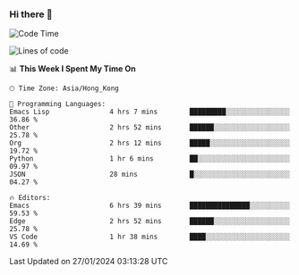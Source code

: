### Hi there 👋

<!--
**nicehiro/nicehiro** is a ✨ _special_ ✨ repository because its `README.md` (this file) appears on your GitHub profile.

Here are some ideas to get you started:

- 🔭 I’m currently working on ...
- 🌱 I’m currently learning ...
- 👯 I’m looking to collaborate on ...
- 🤔 I’m looking for help with ...
- 💬 Ask me about ...
- 📫 How to reach me: ...
- 😄 Pronouns: ...
- ⚡ Fun fact: ...
-->

<!--START_SECTION:waka-->
![Code Time](http://img.shields.io/badge/Code%20Time-203%20hrs%202%20mins-blue)

![Lines of code](https://img.shields.io/badge/From%20Hello%20World%20I%27ve%20Written-2.6%20million%20lines%20of%20code-blue)

📊 **This Week I Spent My Time On** 

```text
🕑︎ Time Zone: Asia/Hong_Kong

💬 Programming Languages: 
Emacs Lisp               4 hrs 7 mins        █████████░░░░░░░░░░░░░░░░   36.86 % 
Other                    2 hrs 52 mins       ██████░░░░░░░░░░░░░░░░░░░   25.78 % 
Org                      2 hrs 12 mins       █████░░░░░░░░░░░░░░░░░░░░   19.72 % 
Python                   1 hr 6 mins         ██░░░░░░░░░░░░░░░░░░░░░░░   09.97 % 
JSON                     28 mins             █░░░░░░░░░░░░░░░░░░░░░░░░   04.27 % 

🔥 Editors: 
Emacs                    6 hrs 39 mins       ███████████████░░░░░░░░░░   59.53 % 
Edge                     2 hrs 52 mins       ██████░░░░░░░░░░░░░░░░░░░   25.78 % 
VS Code                  1 hr 38 mins        ████░░░░░░░░░░░░░░░░░░░░░   14.69 % 
```


 Last Updated on 27/01/2024 03:13:28 UTC
<!--END_SECTION:waka-->
